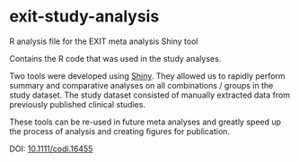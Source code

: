 # exit-study-analysis
R analysis file for the EXIT meta analysis Shiny tool

Contains the R code that was used in the study analyses.

Two tools were developed using [Shiny](https://shiny.posit.co/). They allowed us to rapidly perform summary and comparative analyses on all combinations / groups in the study dataset. The study dataset consisted of manually extracted data from previously published clinical studies.

These tools can be re-used in future meta analyses and greatly speed up the process of analysis and creating figures for publication.

DOI: [10.1111/codi.16455](https://doi.org/10.1111/codi.16455)
